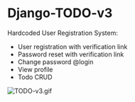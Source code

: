 # Django-TODO-v3

Hardcoded User Registration System:

- User registration with verification link
- Password reset with verification link
- Change password @login
- View profile
- Todo CRUD


![TODO-v3.gif](https://github.com/IT-Support-L2/Django-TODO-v3/blob/main/TODO-v3.gif)
